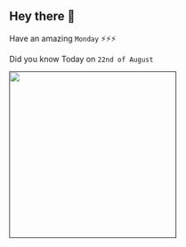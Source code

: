 ## Hey there 👋
Have an amazing `Monday` ⚡⚡⚡

Did you know Today on `22nd of August`
 
 [<img src="" width="300" />]() 
 ```

```
